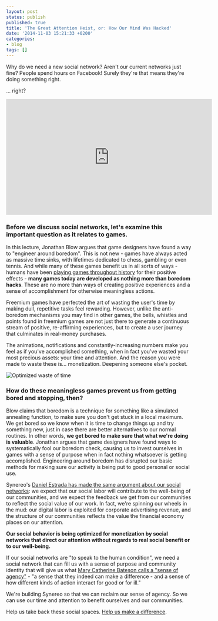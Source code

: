 ```yaml
---
layout: post
status: publish
published: true
title: 'The Great Attention Heist, or: How Our Mind Was Hacked'
date: '2014-11-03 15:21:33 +0200'
categories:
- blog
tags: []
---
```


Why do we need a new social network? Aren't our current networks just fine? People spend hours on Facebook! Surely they're that means they're doing something right.

... right?

<iframe width="560" height="315" src="https://www.youtube.com/embed/SqFu5O-oPmU" frameborder="0" allowfullscreen></iframe>

### Before we discuss social networks, let's examine this important question as it relates to games.

In this lecture, Jonathan Blow argues that game designers have found a way to "engineer around boredom". This is not new - games have always acted as massive time sinks, with lifetimes dedicated to chess, gambling or even tennis. And while many of these games benefit us in all sorts of ways - humans have been [playing games throughout history](https://www.youtube.com/watch?v=e5jDspIC4hY#t=329) for their positive effects - **many games today are developed as nothing more than boredom hacks**. These are no more than ways of creating positive experiences and a sense of accomplishment for otherwise meaningless actions.

Freemium games have perfected the art of wasting the user's time by making dull, repetitive tasks feel rewarding. However, unlike the anti-boredom mechanisms you may find in other games, the bells, whistles and points found in freemium games are not just there to generate a continuous stream of positive, re-affirming experiences, but to create a user journey that culminates in real-money purchases.

The animations, notifications and constantly-increasing numbers make you feel as if you've accomplished something, when in fact you've wasted your most precious assets: your time and attention. And the reason you were made to waste these is... monetization. Deepening someone else's pocket.

![Optimized waste of time](/img/blog/unnamed.jpg)

### How do these meaningless games prevent us from getting bored and stopping, then?

Blow claims that boredom is a technique for something like a simulated annealing function, to make sure you don't get stuck in a local maximum. We get bored so we know when it is time to change things up and try something new, just in case there are better alternatives to our normal routines. In other words, **we get bored to make sure that what we're doing is valuable**. Jonathan argues that game designers have found ways to systematically fool our boredom check, causing us to invest ourselves in games with a sense of purpose when in fact nothing whatsoever is getting accomplished. Engineering around boredom has disrupted our basic methods for making sure our activity is being put to good personal or social use.

Synereo's [Daniel Estrada has made the same argument about our social networks](http://digitalinterface.blogspot.co.il/2014/10/our-social-networks-are-broken-heres.html): we expect that our social labor will contribute to the well-being of our communities, and we expect the feedback we get from our communities to reflect the social value of our work. In fact, we're spinning our wheels in the mud: our digital labor is exploited for corporate advertising revenue, and the structure of our communities reflects the value the financial economy places on our attention.

**Our social behavior is being optimized for monetization by social networks that direct our attention without regards to real social benefit or to our well-being.**

If our social networks are "to speak to the human condition", we need a social network that can fill us with a sense of purpose and community identity that will give us what [Mary Catherine Bateson calls a "sense of agency"](http://hcjournal.org/ojs/index.php?journal=jhc?page=article?op=view?path%5B%5D=37?path%5B%5D=11) - "a sense that they indeed can make a difference - and a sense of how different kinds of action interact for good or for ill."

We're building Synereo so that we can reclaim our sense of agency. So we can use our time and attention to benefit ourselves and our communities.

Help us take back these social spaces. [Help us make a difference](http://www.synereo.com/).
